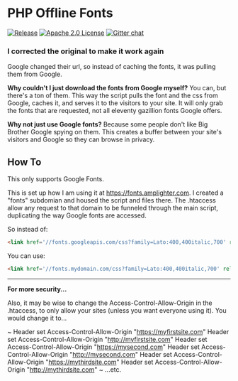 PHP Offline  Fonts 
==================
[![Release](https://img.shields.io/github/release/DannyCarlton/php-offline-fonts.svg?style=flat)](https://github.com/DannyCarlton/php-offline-fonts/releases)
[![Apache 2.0 License](https://img.shields.io/badge/license-Apache%202.0-red.svg?style=flat)](https://github.com/DannyCarlton/php-offline-fonts/blob/master/LICENSE)
[![Gitter chat](http://img.shields.io/badge/gitter-open-1DCE73.svg?style=flat)](https://gitter.im/DannyCarlton/php-offline-fonts)

### **I corrected the original to make it work again**

Google changed their url, so instead of caching the fonts, it was pulling them from Google.

**Why couldn't I just download the fonts from Google myself?**
You can, but there's a ton of them. This way the script pulls the font and the css from Google, caches it, and serves it to the visitors to your site. It will only grab the fonts that are requested, not all eleventy gazillion fonts Google offers.

**Why not just use Google fonts?**
Because some people don't like Big Brother Google spying on them. This creates a buffer between your site's visitors and Google so they can browse in privacy.

How To
------
This only supports Google Fonts. 

 This is set up how I am using it at https://fonts.amplighter.com. I created a "fonts" subdomian and housed the script and files there. The .htaccess allow any request to that domain to be funneled through the main script, duplicating the way Google fonts are accessed. 

So instead of:
```html
<link href='//fonts.googleapis.com/css?family=Lato:400,400italic,700' rel='stylesheet' type='text/css'>
```
You can use:
```html
<link href='//fonts.mydomain.com/css?family=Lato:400,400italic,700' rel='stylesheet' type='text/css'>
```
-----

**For more security...**

 Also, it may be wise to change the Access-Control-Allow-Origin in the .htaccess, to only allow your sites (unless you want everyone using it). You would change it to...
 
~
    Header set Access-Control-Allow-Origin "https://myfirstsite.com"
    Header set Access-Control-Allow-Origin "http://myfirstsite.com"
    Header set Access-Control-Allow-Origin "https://mysecond.com"
    Header set Access-Control-Allow-Origin "http://mysecond.com"
    Header set Access-Control-Allow-Origin "https://mythirdsite.com"
    Header set Access-Control-Allow-Origin "http://mythirdsite.com"
~
 ...etc.
 